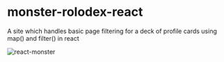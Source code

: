 # monster-rolodex-react
A site which handles basic page filtering for a deck of profile cards using map() and filter() in react

![react-monster](https://user-images.githubusercontent.com/69046772/130314056-94f44074-6dce-4457-b679-012d01ebe530.PNG)

